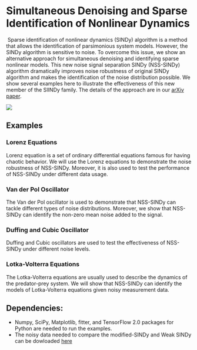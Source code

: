 ﻿# Simultaneous Denoising and Sparse Identification of Nonlinear Dynamics
﻿
Sparse identification of nonlinear dynamics (SINDy) algorithm is a method that allows the identification of parsimonious system models. However, the SINDy algorithm is sensitive to noise. To overcome this issue, we show an alternative approach for simultaneous denoising and identifying sparse nonlinear models. This new noise signal separation SINDy (NSS-SINDy) algorithm dramatically improves noise robustness of original SINDy algorithm and makes the identification of the noise distribution possible. We show several examples here to illustrate the effectiveness of this new member of the SIINDy family. The details of the approach are in our [arXiv paper]().

![](Images/Methods.jpg)


## Examples
### Lorenz Equations
Lorenz equation is a set of ordinary differential equations famous for having chaotic behavior. We will use the Lorenz equations to demonstrate the noise robustness of NSS-SINDy. Moreover, it is also used to test the performance of NSS-SINDy under different data usage.
### Van der Pol Oscillator
The Van der Pol oscillator is used to demonstrate that NSS-SINDy can tackle different types of noise distributions. Moreover, we show that NSS-SINDy can identify the non-zero mean noise added to the signal.
### Duffing and Cubic Oscillator
Duffing and Cubic oscillators are used to test the effectiveness of NSS-SINDy under different noise levels.
### Lotka-Volterra Equations
The Lotka-Volterra equations are usually used to describe the dynamics of the predator-prey system. We will show that NSS-SINDy can identify the models of Lotka-Volterra equations given noisy measurement data.

## Dependencies:

* Numpy, SciPy, Matplotlib, fitter, and TensorFlow 2.0 packages for Python are needed to run the examples.
* The noisy data needed to compare the modified-SINDy and Weak SINDy can be dowloaded [here](https://drive.google.com/file/d/1OsVjzl41Bhk_drb57VeKvGNHcPm5rUNA/view?usp=sharing)
